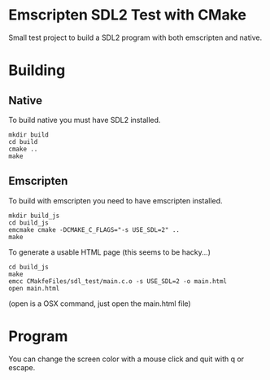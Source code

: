 Emscripten SDL2 Test with CMake
===============================

Small test project to build a SDL2 program with both emscripten
and native.

Building
========

Native
------
To build native you must have SDL2 installed.

    mkdir build
    cd build
    cmake ..
    make

Emscripten
----------
To build with emscripten you need to have emscripten installed.

    mkdir build_js
    cd build_js
    emcmake cmake -DCMAKE_C_FLAGS="-s USE_SDL=2" ..
    make

To generate a usable HTML page (this seems to be hacky...)

    cd build_js
    make
    emcc CMakfeFiles/sdl_test/main.c.o -s USE_SDL=2 -o main.html
    open main.html

(open is a OSX command, just open the main.html file)

Program
=======
You can change the screen color with a mouse click and quit
with q or escape.
